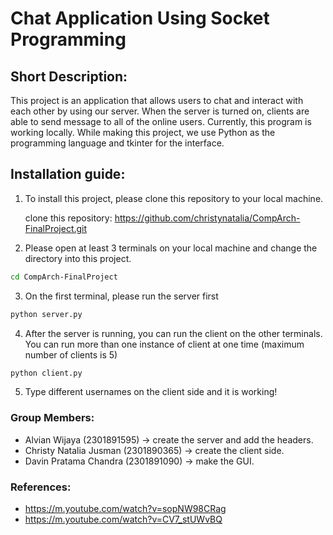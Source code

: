 # Chat Application Using Socket Programming 

## Short Description: 
This project is an application that allows users to chat and interact with each other by using our server. When the server is turned on, clients are able to send message to all of the online users. Currently, this program is working locally. While making this project, we use Python as the programming language and tkinter for the interface.

## Installation guide: 
1. To install this project, please clone this repository to your local machine.

    clone this repository: https://github.com/christynatalia/CompArch-FinalProject.git


2. Please open at least 3 terminals on your local machine and change the directory into this project.
```bash 
cd CompArch-FinalProject
```

3. On the first terminal, please run the server first 
```bash 
python server.py
```

4. After the server is running, you can run the client on the other terminals. You can run more than one instance of client at one time (maximum number of clients is 5)
```bash 
python client.py
```

5. Type different usernames on the client side and it is working!


### Group Members:
- Alvian Wijaya (2301891595) -> create the server and add the headers.
- Christy Natalia Jusman (2301890365) -> create the client side.
- Davin Pratama Chandra (2301891090) -> make the GUI.

### References:
- https://m.youtube.com/watch?v=sopNW98CRag
- https://m.youtube.com/watch?v=CV7_stUWvBQ
